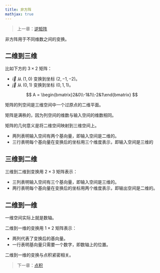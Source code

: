 ```yaml
---
title: 非方阵
mathjax: true
---
```


> 上一章：[逆矩阵](/la/inverse-matrix)

非方阵用于不同维数之间的变换。

## 二维到三维

比如下方的 $3\times 2$ 矩阵：

- $\vec{i}$ 从 $(1, 0)$ 变换到坐标 $(2,-1,-2)$。
- $\vec{j}$ 从 $(0, 1)$ 变换到坐标 $(0,1,1)$。

$$
A = \begin{bmatrix}2&0\\-1&1\\-2&1\end{bmatrix}
$$

矩阵的列空间是三维空间中一个过原点的二维平面。

矩阵是满秩的，因为列空间的维数与输入空间的维数相同。

矩阵的几何意义是将二维空间映射到三维空间上。

- 两列表明输入空间有两个基向量，即输入空间是二维的。
- 三行表明每个基向量在变换后的坐标用三个维度表示，即输入空间是三维的

## 三维到二维

三维到二维到变换用 $2\times 3$ 矩阵表示：

- 三列表明输入空间有三个基向量，即输入空间是三维的。
- 两行表明每个基向量在变换后的坐标用两个维度表示，即输出空间是二维的。

## 二维到一维

一维空间实际上就是数轴。

二维到一维的变换用 $1\times 2$ 矩阵表示：

- 两列代表了变换后的基向量。
- 一行表明基向量只需要一个数字，即数轴上的位置。

二维到一维的变换与点积紧密相关。

> 下一章：[点积](/la/dot-product)